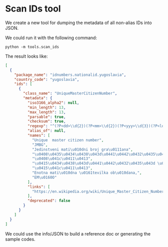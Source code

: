 # Scan IDs tool

We create a new tool for dumping the metadata of all non-alias IDs into JSON.

We could run it with the following command:
```commandline
python -m tools.scan_ids
```

The result looks like:
```json
[
  {
    "package_name": "idnumbers.nationalid.yugoslavia",
    "country_code": "yugoslavia",
    "ids": [
      {
        "class_name": "UniqueMasterCitizenNumber",
        "metadata": {
          "iso3166_alpha2": null,
          "min_length": 13,
          "max_length": 13,
          "parsable": true,
          "checksum": true,
          "regexp": "^(?P<dd>\\d{2})(?P<mm>\\d{2})(?P<yyy>\\d{3})(?P<location>\\d{2})(?P<sn>\\d{3})(?P<checksum>\\d)$",
          "alias_of": null,
          "names": [
            "Unique  master citizen number",
            "JMBG",
            "Jedinstveni mati\u010dni broj gra\u0111ana",
            "\u0408\u0435\u0434\u0438\u043d\u0441\u0442\u0432\u0435\u043d\u0438 \u043c\u0430\u0442\u0438\u0447\u043d\u0438 \u0431\u0440\u043e\u0458 \u0433\u0440\u0430\u0452\u0430\u043d\u0430",
            "\u0408\u041c\u0411\u0413",
            "\u0415\u0434\u0438\u043d\u0441\u0442\u0432\u0435\u043d \u043c\u0430\u0442\u0438\u0447\u0435\u043d \u0431\u0440\u043e\u0458 \u043d\u0430 \u0433\u0440\u0430\u0453\u0430\u043d\u0438\u043d\u043e\u0442",
            "\u0415\u041c\u0411\u0413",
            "Enotna mati\u010dna \u0161tevilka ob\u010dana,",
            "EM\u0160O"
          ],
          "links": [
            "https://en.wikipedia.org/wiki/Unique_Master_Citizen_Number"
          ],
          "deprecated": false
        }
      }
    ]
  }
]
```

We could use the info/JSON to build a reference doc or generating the sample codes.

